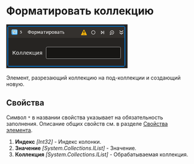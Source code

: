 # Форматировать коллекцию

![](<../../../../../.gitbook/assets1/T1-CollChunk.PNG>)

Элемент, разрезающий коллекцию на под-коллекции и создающий новую.

## Свойства

Символ `*` в названии свойства указывает на обязательность заполнения. 
Описание общих свойств см. в разделе [Свойства элемента](https://docs.primo-rpa.ru/primo-rpa/primo-studio/process/elements#svoistva-elementa).

1. **Индекс** *[Int32]* - Индекс колонки.
1. **Значение** *[System.Collections.IList]* - Значение.
1. **Коллекция** *[System.Collections.IList]* - Обрабатываемая коллекция.
